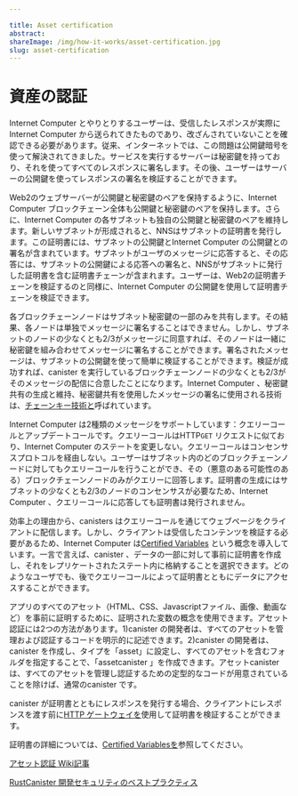 ```yaml
---

title: Asset certification
abstract:
shareImage: /img/how-it-works/asset-certification.jpg
slug: asset-certification
---
```

# 資産の認証

Internet Computer とやりとりするユーザーは、受信したレスポンスが実際にInternet Computer から送られてきたものであり、改ざんされていないことを確認できる必要があります。従来、インターネットでは、この問題は公開鍵暗号を使って解決されてきました。サービスを実行するサーバーは秘密鍵を持っており、それを使ってすべてのレスポンスに署名します。その後、ユーザーはサーバーの公開鍵を使ってレスポンスの署名を検証することができます。

Web2のウェブサーバーが公開鍵と秘密鍵のペアを保持するように、Internet Computer ブロックチェーン全体も公開鍵と秘密鍵のペアを保持します。さらに、Internet Computer の各サブネットも独自の公開鍵と秘密鍵のペアを維持します。新しいサブネットが形成されると、NNSはサブネットの証明書を発行します。この証明書には、サブネットの公開鍵とInternet Computer の公開鍵との署名が含まれています。サブネットがユーザのメッセージに応答すると、その応答には、サブネットの公開鍵による応答への署名と、NNSがサブネットに発行した証明書を含む証明書チェーンが含まれます。ユーザーは、Web2の証明書チェーンを検証するのと同様に、Internet Computer の公開鍵を使用して証明書チェーンを検証できます。

各ブロックチェーンノードはサブネット秘密鍵の一部のみを共有します。その結果、各ノードは単独でメッセージに署名することはできません。しかし、サブネットのノードの少なくとも2/3がメッセージに同意すれば、そのノードは一緒に秘密鍵を組み合わせてメッセージに署名することができます。署名されたメッセージは、サブネットの公開鍵を使って簡単に検証することができます。検証が成功すれば、canister を実行しているブロックチェーンノードの少なくとも2/3がそのメッセージの配信に合意したことになります。Internet Computer 、秘密鍵共有の生成と維持、秘密鍵共有を使用したメッセージの署名に使用される技術は、[チェーンキー技術と](/how-it-works/chain-key-technology/)呼ばれています。

Internet Computer は2種類のメッセージをサポートしています：クエリーコールとアップデートコールです。クエリーコールはHTTP`GET` リクエストに似ており、Internet Computer のステートを変更しない。クエリーコールはコンセンサスプロトコルを経由しない。ユーザーはサブネット内のどのブロックチェーンノードに対してもクエリーコールを行うことができ、その（悪意のある可能性のある）ブロックチェーンノードのみがクエリーに回答します。証明書の生成にはサブネットの少なくとも2/3のノードのコンセンサスが必要なため、Internet Computer 、クエリーコールに応答しても証明書は発行されません。

効率上の理由から、canisters はクエリーコールを通じてウェブページをクライアントに配信します。しかし、クライアントは受信したコンテンツを検証する必要があるため、Internet Computer は[Certified Variables](/how-it-works/response-certification/) という概念を導入しています。一言で言えば、canister 、データの一部に対して事前に証明書を作成し、それをレプリケートされたステート内に格納することを選択できます。どのようなユーザでも、後でクエリーコールによって証明書とともにデータにアクセスすることができます。

アプリのすべてのアセット（HTML、CSS、Javascriptファイル、画像、動画など）を事前に証明するために、証明された変数の概念を使用できます。アセット認証には2つの方法があります。1)canister の開発者は、すべてのアセットを管理および認証するコードを明示的に記述できます。2)canister の開発者は、canister を作成し、タイプを「asset」に設定し、すべてのアセットを含むフォルダを指定することで、「assetcanister 」を作成できます。アセットcanister は、すべてのアセットを管理し認証するための定型的なコードが用意されていることを除けば、通常のcanister です。

canister が証明書とともにレスポンスを発行する場合、クライアントにレスポンスを渡す前に[HTTP ゲートウェイを](/how-it-works/smart-contracts-serve-the-web)使用して証明書を検証することができます。

証明書の詳細については、[Certified Variablesを](/how-it-works/response-certification/)参照してください。

[アセット認証 Wiki記事](https://wiki.internetcomputer.org/wiki/HTTP_asset_certification)

[RustCanister 開発セキュリティのベストプラクティス](/docs/current/references/security/rust-canister-development-security-best-practices#asset-certification)

<!---


# Asset certification

A user interacting with the Internet Computer needs to be able to confirm that the responses they receive are actually coming from the Internet Computer and have not been tampered with. Traditionally, on the Internet, this problem is solved using public-key cryptography. The server running the service has a secret key and uses that to sign all its responses. A user can then verify the signature on the response using the server’s public key.

Just like a web server in Web2 maintains a public-key/secret-key pair, the Internet Computer blockchain as a whole maintains a public-key/secret-key pair. Additionally, each individual subnet in the Internet Computer also maintains its own public-key/secret-key pair. When a new subnet is formed, the NNS issues a certificate for the subnet which contains a signature of the subnet's public key with the Internet Computer's public key. When the subnet responds to a user's message, the response contains a certificate chain, which includes a signature on the response by the subnet's public key and the certificate issued by the NNS to the subnet. The user can verify the certificate chain using the Internet Computer's public key similar to verifying a certificate chain in Web2. 

Each blockchain node shares only a piece of its subnet secret key. As a result, each node is incapable of signing a message by itself. But if at least 2/3rd of the nodes of a subnet agree on a message, they together can combine their secret key pieces to sign the message. The signed message can be verified easily using the subnet's public key. If the verification succeeds, it means that at least 2/3rd of the blockchain nodes running the canister agreed to deliver that message. The technology used by the Internet Computer to generate and maintain the secret key shares, and sign messages using the secret key shares is called [chain-key technology](/how-it-works/chain-key-technology/).

The Internet Computer supports two types of messages: Query calls and Update calls. Query calls are similar to HTTP `GET` requests and do not modify the state of the Internet Computer. The query calls do not go through the consensus protocol. The user can make a query call to any blockchain node in the subnet, and only that (possibly malicious) blockchain node answers the query. As generating a certificate requires consensus from at least 2/3rd of the nodes of the subnet, the Internet Computer doesn't issue a certificate when responding to query calls. 

For efficiency reasons, the canisters deliver web pages to the client via query calls. However, as the client needs to verify the received content, the Internet Computer introduces the notion of [Certified Variables](/how-it-works/response-certification/). In a nutshell, a canister can a-priori choose to create a certificate for a piece of data and store it in the replicated state. Any user can later access the data along with its certificate via query calls. 

We can use the notion of the certified variables to certify all the assets (HTML, CSS, Javascript files, images, videos, etc.) of an app a-priori. There are 2 ways of performing the asset certification. 1) The canister developer can explicitly write code to manage and certify all the assets. 2) The canister developer can create an "asset canister", by creating a canister with type set to "asset" and specifying the folder containing all the assets. The asset canister is a regular canister, except that the boilerplate code for managing and certifying all the assets is taken care of for us. 

When a canister issues a response along with its certificate, a [HTTP Gateway](/how-it-works/smart-contracts-serve-the-web) can be used to verify the certificate before passing on the response to the client. 

For more information on certification, check [Certified Variables](/how-it-works/response-certification/).

[Asset Certification Wiki Article](https://wiki.internetcomputer.org/wiki/HTTP_asset_certification)

[Rust Canister Development Security Best Practices](/docs/current/references/security/rust-canister-development-security-best-practices#asset-certification)

-->
